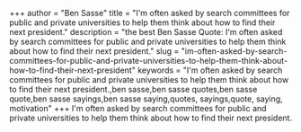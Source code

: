+++
author = "Ben Sasse"
title = "I'm often asked by search committees for public and private universities to help them think about how to find their next president."
description = "the best Ben Sasse Quote: I'm often asked by search committees for public and private universities to help them think about how to find their next president."
slug = "im-often-asked-by-search-committees-for-public-and-private-universities-to-help-them-think-about-how-to-find-their-next-president"
keywords = "I'm often asked by search committees for public and private universities to help them think about how to find their next president.,ben sasse,ben sasse quotes,ben sasse quote,ben sasse sayings,ben sasse saying,quotes, sayings,quote, saying, motivation"
+++
I'm often asked by search committees for public and private universities to help them think about how to find their next president.

